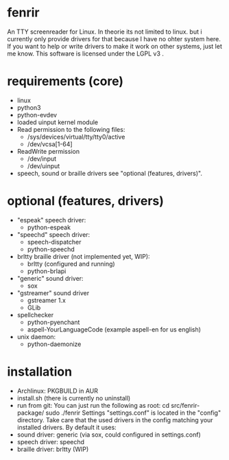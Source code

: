 # fenrir
An TTY screenreader for Linux.
In theorie its not limited to linux. but i currently only provide drivers for that because I have no ohter system here. If you want to help or write drivers to make it work on other systems, just let me know. 
This software is licensed under the LGPL v3 .

# requirements (core)
- linux
- python3
- python-evdev
- loaded uinput kernel module
- Read permission to the following files:
  - /sys/devices/virtual/tty/tty0/active
  - /dev/vcsa[1-64]
- ReadWrite permission 
  - /dev/input
  - /dev/uinput
- speech, sound or braille drivers see "optional (features, drivers)".

# optional (features, drivers)
- "espeak" speech driver:
  - python-espeak
- "speechd" speech driver:
  - speech-dispatcher
  - python-speechd
- brltty braille driver (not implemented yet, WIP):
  - brltty (configured and running)
  - python-brlapi
- "generic" sound driver:
  - sox
- "gstreamer" sound driver
  - gstreamer 1.x
  - GLib
- spellchecker
  - python-pyenchant
  - aspell-YourLanguageCode (example aspell-en for us english)
- unix daemon:
  - python-daemonize

# installation
- Archlinux: PKGBUILD in AUR
- install.sh (there is currently no uninstall)
- run from git:
You can just run the following as root:
cd src/fenrir-package/
sudo ./fenrir
Settings "settings.conf" is located in the "config" directory.
Take care that the used drivers in the config matching your installed drivers. 
By default it uses:
- sound driver: generic (via sox, could configured in settings.conf)
- speech driver: speechd
- braille driver: brltty (WIP)
